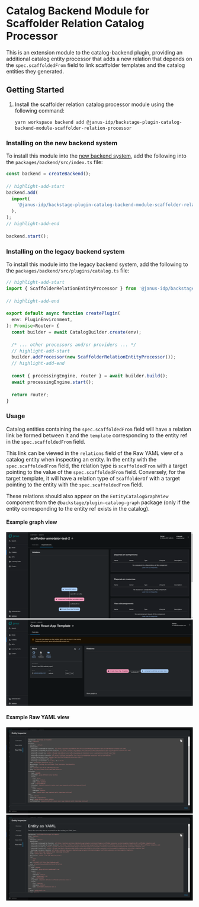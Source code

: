 # Catalog Backend Module for Scaffolder Relation Catalog Processor

This is an extension module to the catalog-backend plugin, providing an additional catalog entity processor that adds a new relation that depends on the `spec.scaffoldedFrom` field to link scaffolder templates and the catalog entities they generated.

## Getting Started

1. Install the scaffolder relation catalog processor module using the following command:

   ```console
   yarn workspace backend add @janus-idp/backstage-plugin-catalog-backend-module-scaffolder-relation-processor
   ```

### Installing on the new backend system

To install this module into the [new backend system](https://backstage.io/docs/backend-system/), add the following into the `packages/backend/src/index.ts` file:

```ts title="packages/backend/src/index.ts
const backend = createBackend();

// highlight-add-start
backend.add(
  import(
    '@janus-idp/backstage-plugin-catalog-backend-module-scaffolder-relation-processor/alpha'
  ),
);
// highlight-add-end

backend.start();
```

### Installing on the legacy backend system

To install this module into the legacy backend system, add the following to the `packages/backend/src/plugins/catalog.ts` file:

```ts title=packages/backend/src/plugins/catalog.ts
// highlight-add-start
import { ScaffolderRelationEntityProcessor } from '@janus-idp/backstage-plugin-catalog-backend-module-scaffolder-relation-processor';

// highlight-add-end

export default async function createPlugin(
  env: PluginEnvironment,
): Promise<Router> {
  const builder = await CatalogBuilder.create(env);

  /* ... other processors and/or providers ... */
  // highlight-add-start
  builder.addProcessor(new ScaffolderRelationEntityProcessor());
  // highlight-add-end

  const { processingEngine, router } = await builder.build();
  await processingEngine.start();

  return router;
}
```

### Usage

Catalog entities containing the `spec.scaffoldedFrom` field will have a relation link be formed between it and the `template` corresponding to the entity ref in the `spec.scaffoldedFrom` field.

This link can be viewed in the `relations` field of the Raw YAML view of a catalog entity when inspecting an entity. In the entity with the `spec.scaffoldedFrom` field, the relation type is `scaffoldedFrom` with a target pointing to the value of the `spec.scaffoldedFrom` field. Conversely, for the target template, it will have a relation type of `ScaffolderOf` with a target pointing to the entity with the `spec.scaffoldedFrom` field.

These relations should also appear on the `EntityCatalogGraphView` component from the `@backstage/plugin-catalog-graph` package (only if the entity corresponding to the entity ref exists in the catalog).

#### Example graph view

![scaffoldedFrom Relation Graph View](./docs/example-images/scaffoldedFromGraphView.png)
![scaffolderOf Relation Graph View](./docs/example-images/scaffolderOfGraphView.png)

#### Example Raw YAML view

![scaffoldedFrom Relation YAML View](./docs/example-images/scaffoldedFromYAMLView.png)
![scaffoldedOf Relation YAML View](./docs/example-images/scaffolderOfYAMLView.png)
